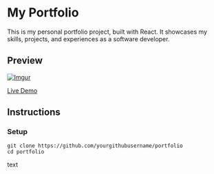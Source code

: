 # My Portfolio

This is my personal portfolio project, built with React. It showcases my skills, projects, and experiences as a software developer.

## Preview

[![Imgur](https://imgur.com/FwDMNEM.gif)](https://yourgithubusername.github.io/portfolio)

[Live Demo](https://yourgithubusername.github.io/portfolio)

## Instructions

### Setup

```shell
git clone https://github.com/yourgithubusername/portfolio
cd portfolio
```

text